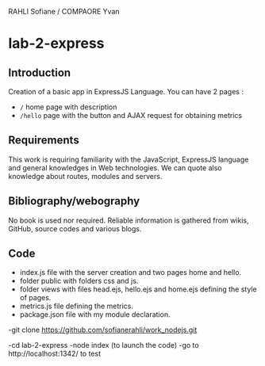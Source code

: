 RAHLI Sofiane / COMPAORE Yvan

# lab-2-express

## Introduction

Creation of a basic app in ExpressJS Language. You can have 2 pages : 
- `/` home page with description 
- `/hello` page with the button and AJAX request for obtaining metrics

## Requirements

This work is requiring familiarity with the JavaScript, ExpressJS language and general knowledges in Web technologies. We can quote also knowledge about routes, modules and servers.  

## Bibliography/webography

No book is used nor required. Reliable information is gathered from wikis, GitHub, source codes and various blogs.

## Code

- index.js file with the server creation and two pages home and hello.
- folder public with folders css and js.
- folder views with files head.ejs, hello.ejs and home.ejs defining the style of pages.
- metrics.js file defining the metrics.
- package.json file with my module declaration.

-git clone https://github.com/sofianerahli/work_nodejs.git

-cd lab-2-express
-node index (to launch the code) 
-go to http://localhost:1342/ to test
